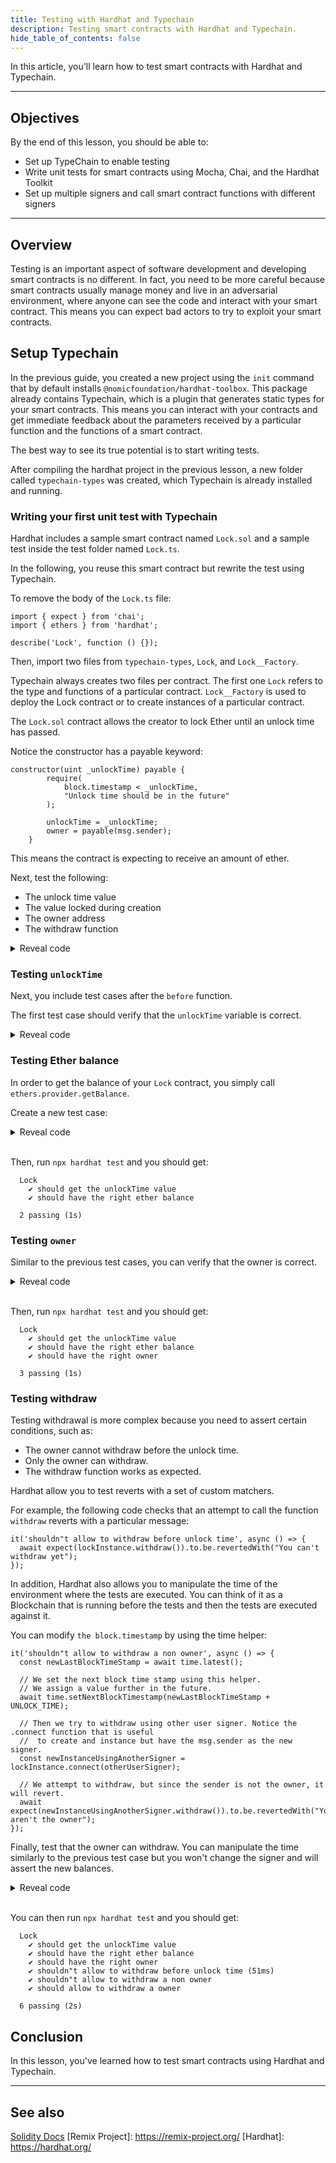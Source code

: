 ```yaml
---
title: Testing with Hardhat and Typechain
description: Testing smart contracts with Hardhat and Typechain.
hide_table_of_contents: false
---
```


In this article, you'll learn how to test smart contracts with Hardhat and Typechain.

---

## Objectives

By the end of this lesson, you should be able to:

- Set up TypeChain to enable testing
- Write unit tests for smart contracts using Mocha, Chai, and the Hardhat Toolkit
- Set up multiple signers and call smart contract functions with different signers

---

## Overview

Testing is an important aspect of software development and developing smart contracts is no different. In fact, you need to be more careful because
smart contracts usually manage money and live in an adversarial environment, where anyone can see the code and interact with your smart contract. This means you can expect bad actors to try to exploit your smart contracts.

## Setup Typechain

In the previous guide, you created a new project using the `init` command that by default installs `@nomicfoundation/hardhat-toolbox`. This package already contains Typechain, which is a plugin that generates static types for your smart contracts. This means you can interact with your contracts and get immediate feedback about the parameters received by a particular function and the functions of a smart contract.

The best way to see its true potential is to start writing tests.

After compiling the hardhat project in the previous lesson, a new folder called `typechain-types` was created, which Typechain is already installed and running.

### Writing your first unit test with Typechain

Hardhat includes a sample smart contract named `Lock.sol` and a sample test inside the test folder named `Lock.ts`.

In the following, you reuse this smart contract but rewrite the test using Typechain.

To remove the body of the `Lock.ts` file:

```tsx
import { expect } from 'chai';
import { ethers } from 'hardhat';

describe('Lock', function () {});
```

Then, import two files from `typechain-types`, `Lock`, and `Lock__Factory`.

Typechain always creates two files per contract. The first one `Lock` refers to the type and functions of a particular contract. `Lock__Factory` is used to deploy the Lock contract or to create instances of a particular contract.

The `Lock.sol` contract allows the creator to lock Ether until an unlock time has passed.

Notice the constructor has a payable keyword:

```tsx
constructor(uint _unlockTime) payable {
        require(
            block.timestamp < _unlockTime,
            "Unlock time should be in the future"
        );

        unlockTime = _unlockTime;
        owner = payable(msg.sender);
    }
```

This means the contract is expecting to receive an amount of ether.

Next, test the following:

- The unlock time value
- The value locked during creation
- The owner address
- The withdraw function

<details>

<summary>Reveal code</summary>

Start with the value locked, however you must set up a `before` function, which will run before each test case.

Then, include some new imports and variables:

```tsx
import { expect } from 'chai';
import { ethers } from 'hardhat';

// A helper utility to get the timestamp.
import { time } from '@nomicfoundation/hardhat-network-helpers';

// We import this type to have our signers typed.
import { SignerWithAddress } from '@nomicfoundation/hardhat-ethers/signers';

// Types from typechain
import { Lock__factory, Lock } from '../typechain-types';

describe('Lock', function () {
  // This represents the time in the future we expect to release the funds locked.
  const UNLOCK_TIME = 10000;

  // The amount of ether we plan to lock.
  const VALUE_LOCKED = ethers.parseEther('0.01');

  // This variable will store the last block timestamp.
  let lastBlockTimeStamp: number;

  // Typechain allow us to type an instance of the Lock contract.
  let lockInstance: Lock;

  // This is the Signer of the owner.
  let ownerSigner: SignerWithAddress;

  // A non owner signed is useful to test non owner transactions.
  let otherUserSigner: SignerWithAddress;

  before(async () => {
    // We get the latest block.timestamp using the latest function of time.
    lastBlockTimeStamp = await time.latest();

    // Hardhat provide us with some sample signers that simulate Ethereum accounts.
    const signers = await ethers.getSigners();

    // We simply assign the first signer to ownerSigner
    ownerSigner = signers[0];

    // We assign the second signer to otherUserSigner
    otherUserSigner = signers[1];

    // We estimate unlockTime to be the last time stamp plus UNLOCK_TIME
    const unlockTime = lastBlockTimeStamp + UNLOCK_TIME;

    // Notice how we use the Lock__factory and pass a signer. Then we deploy by passing the unlockTime and the amount of ether we will lock.
    lockInstance = await new Lock__factory(ownerSigner).deploy(unlockTime, {
      value: VALUE_LOCKED,
    });
  });
});
```

</details>

### Testing `unlockTime`

Next, you include test cases after the `before` function.

The first test case should verify that the `unlockTime` variable is correct.

<details>

<summary>Reveal code</summary>

```tsx
it('should get the unlockTime value', async () => {
  // we get the value from the contract
  const unlockTime = await lockInstance.unlockTime();

  // We assert against the
  expect(unlockTime).to.equal(lastBlockTimeStamp + UNLOCK_TIME);
});
```

Notice how autocomplete appears after entering `lockInstance`:

![Auto complete](../../assets/images/hardhat-testing/autocomplete-unlockTime.png)

You can simply run `npx hardhat test` and then get:

```
  Lock
    ✔ should get the unlockTime value

  1 passing (1s)
```

</details>

### Testing Ether balance

In order to get the balance of your `Lock` contract, you simply call `ethers.provider.getBalance`.

Create a new test case:

<details>

<summary>Reveal code</summary>

```tsx
it('should have the right ether balance', async () => {
  // Get the Lock contract address
  const lockInstanceAddress = await lockInstance.getAddress();

  // Get the balance using ethers.provider.getBalance
  const contractBalance = await ethers.provider.getBalance(lockInstanceAddress);

  // We assert the balance against the VALUE_LOCKED we initially sent
  expect(contractBalance).to.equal(VALUE_LOCKED);
});
```

</details>
<br/>

Then, run `npx hardhat test` and you should get:

```
  Lock
    ✔ should get the unlockTime value
    ✔ should have the right ether balance

  2 passing (1s)
```

### Testing `owner`

Similar to the previous test cases, you can verify that the owner is correct.

<details>

<summary>Reveal code</summary>

```tsx
it('should have the right owner', async () => {
  // Notice ownerSigned has an address property
  expect(await lockInstance.owner()).to.equal(ownerSigner.address);
});
```

</details>
<br/>

Then, run `npx hardhat test` and you should get:

```
  Lock
    ✔ should get the unlockTime value
    ✔ should have the right ether balance
    ✔ should have the right owner

  3 passing (1s)
```

### Testing withdraw

Testing withdrawal is more complex because you need to assert certain conditions, such as:

- The owner cannot withdraw before the unlock time.
- Only the owner can withdraw.
- The withdraw function works as expected.

Hardhat allow you to test reverts with a set of custom matchers.

For example, the following code checks that an attempt to call the function `withdraw` reverts with a particular message:

```tsx
it('shouldn"t allow to withdraw before unlock time', async () => {
  await expect(lockInstance.withdraw()).to.be.revertedWith("You can't withdraw yet");
});
```

In addition, Hardhat also allows you to manipulate the time of the environment where the tests are executed. You can think of it as a Blockchain that is running before the tests and then the tests are executed against it.

You can modify `the block.timestamp` by using the time helper:

```tsx
it('shouldn"t allow to withdraw a non owner', async () => {
  const newLastBlockTimeStamp = await time.latest();

  // We set the next block time stamp using this helper.
  // We assign a value further in the future.
  await time.setNextBlockTimestamp(newLastBlockTimeStamp + UNLOCK_TIME);

  // Then we try to withdraw using other user signer. Notice the .connect function that is useful
  //  to create and instance but have the msg.sender as the new signer.
  const newInstanceUsingAnotherSigner = lockInstance.connect(otherUserSigner);

  // We attempt to withdraw, but since the sender is not the owner, it will revert.
  await expect(newInstanceUsingAnotherSigner.withdraw()).to.be.revertedWith("You aren't the owner");
});
```

Finally, test that the owner can withdraw. You can manipulate the time similarly to the previous test case but you won't change the signer and will assert the new balances.

<details>

<summary>Reveal code</summary>

```tsx
it('should allow to withdraw an owner', async () => {
  const balanceBefore = await ethers.provider.getBalance(await lockInstance.getAddress());

  // Its value will be the one we lock at deployment time.
  expect(balanceBefore).to.equal(VALUE_LOCKED);

  const newLastBlockTimeStamp = await time.latest();

  // We increase time
  await time.setNextBlockTimestamp(newLastBlockTimeStamp + UNLOCK_TIME);

  // Attempt to withdraw
  await lockInstance.withdraw();

  // Get new balance and assert that is 0
  const balanceAfter = await ethers.provider.getBalance(await lockInstance.getAddress());
  expect(balanceAfter).to.equal(0);
});
```

</details>

<br/>

You can then run `npx hardhat test` and you should get:

```
  Lock
    ✔ should get the unlockTime value
    ✔ should have the right ether balance
    ✔ should have the right owner
    ✔ shouldn"t allow to withdraw before unlock time (51ms)
    ✔ shouldn"t allow to withdraw a non owner
    ✔ should allow to withdraw a owner

  6 passing (2s)
```

## Conclusion

In this lesson, you've learned how to test smart contracts using Hardhat and Typechain.

---

## See also

[Solidity Docs](https://docs.soliditylang.org/en/v0.8.17/)
[Remix Project]: https://remix-project.org/
[Hardhat]: https://hardhat.org/
